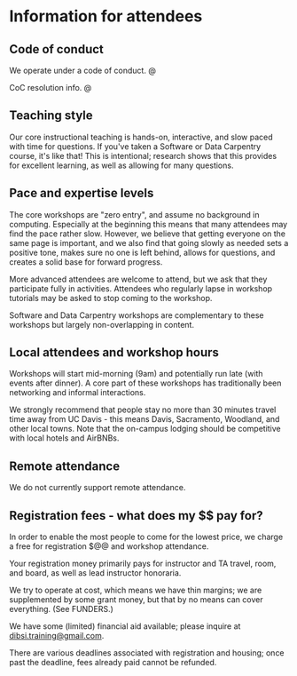 # Information for attendees

## Code of conduct

We operate under a code of conduct. @

CoC resolution info. @

## Teaching style

Our core instructional teaching is hands-on, interactive, and slow
paced with time for questions.  If you've taken a Software or Data
Carpentry course, it's like that!  This is intentional; research shows
that this provides for excellent learning, as well as allowing for
many questions.

## Pace and expertise levels

The core workshops are "zero entry", and assume no background in
computing.  Especially at the beginning this means that many attendees
may find the pace rather slow.  However, we believe that getting
everyone on the same page is important, and we also find that going
slowly as needed sets a positive tone, makes sure no one is left
behind, allows for questions, and creates a solid base for forward
progress.

More advanced attendees are welcome to attend, but we ask that they
participate fully in activities.  Attendees who regularly lapse in
workshop tutorials may be asked to stop coming to the workshop.

Software and Data Carpentry workshops are complementary to these workshops
but largely non-overlapping in content.

## Local attendees and workshop hours

Workshops will start mid-morning (9am) and potentially run late (with
events after dinner). A core part of these workshops has traditionally
been networking and informal interactions.

We strongly recommend that people stay no more than 30 minutes travel
time away from UC Davis - this means Davis, Sacramento, Woodland, and
other local towns.  Note that the on-campus lodging should be
competitive with local hotels and AirBNBs.

## Remote attendance

We do not currently support remote attendance.

## Registration fees - what does my $$ pay for?

In order to enable the most people to come for the lowest price, we charge
a free for registration $@@ and workshop attendance.

Your registration money primarily pays for instructor and TA travel,
room, and board, as well as lead instructor honoraria.

We try to operate at cost, which means we have thin margins; we are
supplemented by some grant money, but that by no means can cover everything.
(See FUNDERS.)

We have some (limited) financial aid available; please inquire at
dibsi.training@gmail.com.

There are various deadlines associated with registration and housing;
once past the deadline, fees already paid cannot be refunded.
